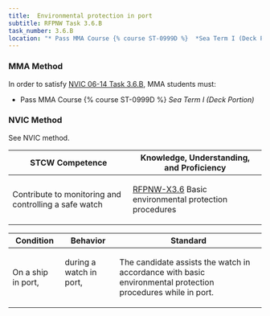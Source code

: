 ```yaml
---
title:  Environmental protection in port
subtitle: RFPNW Task 3.6.B 
task_number: 3.6.B
location: "* Pass MMA Course {% course ST-0999D %}  *Sea Term I (Deck Portion)*" 
---
```



### MMA Method

In order to satisfy  [NVIC 06-14  Task  3.6.B]({{site.baseurl}}/assets/images/nvic-06-14.pdf), MMA students must:

* Pass MMA Course {% course ST-0999D %}  *Sea Term I (Deck Portion)*


### NVIC Method

<a onclick="togglevisibility('nvic_methods')" >See NVIC method.</a>

<div id='nvic_methods' class='hide'>

<table>
<thead>
<tr>
<th class='forty'> STCW Competence </th>
<th class='sixty'> Knowledge, Understanding, and Proficiency </th>
</tr>
</thead>




<tbody>
<tr><td markdown='1'>

Contribute to monitoring and controlling a safe watch

</td><td markdown='1'>

[RFPNW-X3.6]({{site.baseurl}}/tables/24.html#RFPNW-X3.6) Basic environmental protection procedures

</td></tr>


</tbody>
</table>


<table>
<thead>
<tr><th class='twenty'>  Condition </th><th class='twenty'> Behavior </th><th  class='sixty'>Standard </th></tr>
</thead>
<tbody >



<tr><td markdown='1'>

On a ship in port,

</td><td markdown='1'>

during a watch in port,

<br>

<div class="tooltip">
<span class="tooltiptext">
</span>
</div>


</td><td markdown='1'>

The candidate assists the watch in accordance with basic environmental protection procedures while in port.

</td></tr>
</tbody>
</table>
</div>
